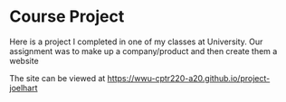 # Course Project

Here is a project I completed in one of my classes at University. Our assignment was to make up a company/product and then create them a website

The site can be viewed at https://wwu-cptr220-a20.github.io/project-joelhart
